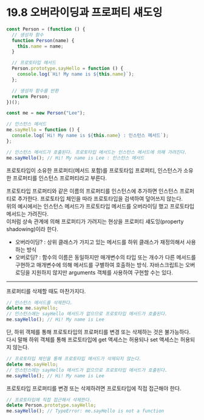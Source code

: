 # 19.8 오버라이딩과 프로퍼티 섀도잉

```js
const Person = (function () {
  // 생성자 함수
  function Person(name) {
    this.name = name;
  }

  // 프로토타입 메서드
  Person.prototype.sayHello = function () {
    console.log(`Hi! My name is ${this.name}`);
  };

  // 생성자 함수를 반환
  return Person;
})();

const me = new Person("Lee");

// 인스턴스 메서드
me.sayHello = function () {
  console.log(`Hi! My name is ${this.name} : 인스턴스 메서드`);
};

// 인스턴스 메서드가 호출된다. 프로토타입 메서드는 인스턴스 메서드에 의해 가려진다.
me.sayHello(); // Hi! My name is Lee : 인스턴스 메서드
```

프로토타입이 소유한 프로퍼티(메서드 포함)를 프로토타입 프로퍼티, 인스턴스가 소유한 프로퍼티를 인스턴스 프로퍼티라고 부른다.

프로토타입 프로퍼티와 같은 이름의 프로퍼티를 인스턴스에 추가하면 인스턴스 프로퍼티로 추가한다. 프로토타입 체인을 따라 프로토타입을 검색하여 덮어쓰지 않는다.  
위의 예시에서는 인스턴스 메서드가 프로토타입 메서드를 오버라이딩 했고 프로토타입 메서드는 가려진다.  
이처럼 상속 관계에 의해 프로퍼티가 가려지는 현상을 프로퍼티 섀도잉(property shadowing)이라 한다.

- 오버라이딩? : 상위 클래스가 가지고 있는 메서드를 하위 클래스가 재정의해서 사용하는 방식
- 오버로딩? : 함수의 이름은 동일하지만 매개변수의 타입 또는 개수가 다른 메서드를 구현하고 매개변수에 의해 메서드를 구별하여 호출하는 방식. 자바스크립트는 오버로딩을 지원하지 않지만 arguments 객체를 사용하여 구현할 수는 있다.

---

프로퍼티를 삭제할 때도 마찬가지다.

```js
// 인스턴스 메서드를 삭제한다.
delete me.sayHello;
// 인스턴스에는 sayHello 메서드가 없으므로 프로토타입 메서드가 호출된다.
me.sayHello(); // Hi! My name is Lee
```

단, 하위 객체를 통해 프로토타입의 프로퍼티를 변경 또는 삭제하는 것은 불가능하다.  
다시 말해 하위 객체를 통해 프로토타입에 get 액세스는 허용되나 set 액세스는 허용되지 않는다.

```js
// 프로토타입 체인을 통해 프로토타입 메서드가 삭제되지 않는다.
delete me.sayHello;
// 인스턴스에는 sayHello 메서드가 없으므로 프로토타입 메서드가 호출된다.
me.sayHello(); // Hi! My name is Lee
```

프로토타입 프로퍼티를 변경 또는 삭제하려면 프로토타입에 직접 접근해야 한다.

```js
// 프로토타입에 직접 접근해서 삭제한다.
delete Person.prototype.sayHello;
me.sayHello(); // TypeError: me.sayHello is not a function
```
